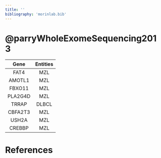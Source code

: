 ```yaml
---
title: ''
bibliography: 'morinlab.bib'
---
```


# @parryWholeExomeSequencing2013
|Gene|Entities|
|:-:|:-:|
|FAT4|MZL|
|AMOTL1|MZL|
|FBXO11|MZL|
|PLA2G4D|MZL|
|TRRAP|DLBCL|
|CBFA2T3|MZL|
|USH2A|MZL|
|CREBBP|MZL|

# References


